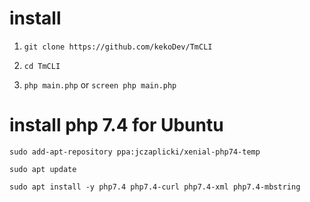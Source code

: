 # install 

1. `git clone https://github.com/kekoDev/TmCLI`

2. `cd TmCLI`

3. `php main.php` or `screen php main.php`



# install php 7.4 for Ubuntu
`sudo add-apt-repository ppa:jczaplicki/xenial-php74-temp`

`sudo apt update`

`sudo apt install -y php7.4 php7.4-curl php7.4-xml php7.4-mbstring`
